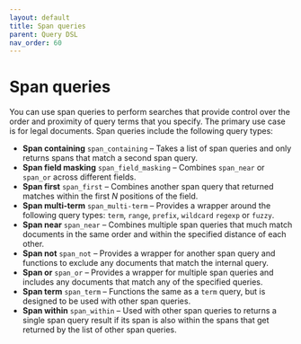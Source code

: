```yaml
---
layout: default
title: Span queries
parent: Query DSL
nav_order: 60
---
```


# Span queries

You can use span queries to perform searches that provide control over the order and proximity of query terms that you specify. The primary use case is for legal documents. Span queries include the following query types:

- **Span containing** `span_containing` – Takes a list of span queries and only returns spans that match a second span query. 
- **Span field masking** `span_field_masking` – Combines `span_near` or `span_or` across different fields.
- **Span first** `span_first` – Combines another span query that returned matches within the first *N* positions of the field.
- **Span multi-term** `span_multi-term` – Provides a wrapper around the following query types: `term`, `range`, `prefix`, `wildcard` `regexp` or `fuzzy`.
- **Span near** `span_near` – Combines multiple span queries that much match documents in the same order and within the specified distance of each other.
- **Span not** `span_not` – Provides a wrapper for another span query and functions to exclude any documents that match the internal query.
- **Span or** `span_or` – Provides a wrapper for multiple span queries and includes any documents that match any of the specified queries.
- **Span term** `span_term` – Functions the same as a `term` query, but is designed to be used with other span queries.
- **Span within** `span_within` – Used with other span queries to returns a single span query result if its span is also within the spans that get returned by the list of other span queries.